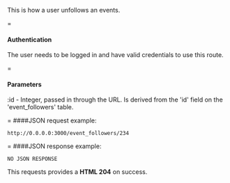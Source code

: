 This is how a user unfollows an events.

=
#### Authentication

The user needs to be logged in and have valid credentials to use this route.

=
#### Parameters

:id - Integer, passed in through the URL. Is derived from the 'id' field on the 'event_followers' table.

=
####JSON request example:
```
http://0.0.0.0:3000/event_followers/234
```

=
####JSON response example:

```
NO JSON RESPONSE
```

This requests provides a <strong>HTML 204</strong> on success.